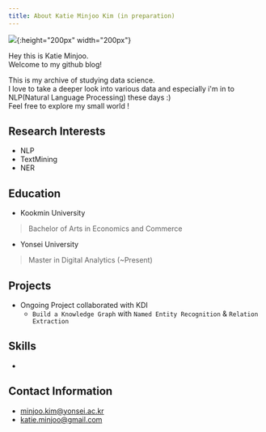 ```yaml
---
title: About Katie Minjoo Kim (in preparation)
---
```


![](assets/img/sample/minjoo.png){:height="200px" width="200px"}

Hey this is Katie Minjoo.  
Welcome to my github blog!

This is my archive of studying data science.  
I love to take a deeper look into various data and especially i'm in to NLP(Natural Language Processing) these days :)  
Feel free to explore my small world !


## Research Interests
- NLP
- TextMining
- NER

## Education
+ Kookmin University
> Bachelor of Arts in Economics and Commerce

+ Yonsei University
> Master in Digital Analytics (~Present)


## Projects
+ Ongoing Project collaborated with KDI
	- `Build a Knowledge Graph` with `Named Entity Recognition` & `Relation Extraction`

## Skills
+ 


## Contact Information
+ minjoo.kim@yonsei.ac.kr
+ katie.minjoo@gmail.com
